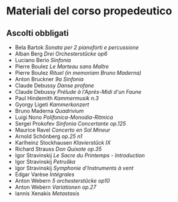 # Materiali del corso propedeutico

## Ascolti obbligati

* Bela Bartok               *Sonata per 2 pianoforti e percussione*
* Alban Berg                *Drei Orchesterstűcke op6*
* Luciano Berio             *Sinfonia*
* Pierre Boulez             *Le Marteau sans Maître*
* Pierre Boulez             *Rituel (in memoriam Bruno Maderna)*
* Anton Bruckner            *9a Sinfonia*
* Claude Debussy            *Danse profane*               
* Claude Debussy            *Prélude à l'Après-Midi d'un Faune*
* Paul Hindemith            *Kammermusik n.3*
* Gyorgy Ligeti             *Kammerkonzert*
* Bruno Maderna             *Quadrivium*
* Luigi Nono                *Polifonica-Monodia-Ritmica*  
* Sergei Prokofev           *Sinfonia Concertante op.125*
* Maurice Ravel             *Concerto en Sol Mineur*
* Arnold Schönberg          *op.25 n1*                     
* Karlheinz Stockhausen     *Klavierstűck IX*           
* Richard Strauss           *Don Quixote op.35*            
* Igor Stravinskij          *Le Sacre du Printemps - Introduction*
* Igor Stravinskij          *Petruška*
* Igor Stravinskij          *Symphonie d'Instruments à vent*
* Edgar Varèse              *Intégrales*                
* Anton Webern              *5 orchesterstűcke op10*
* Anton Webern              *Variationen op.27*
* Iannis Xenakis            *Metastasis*                  

